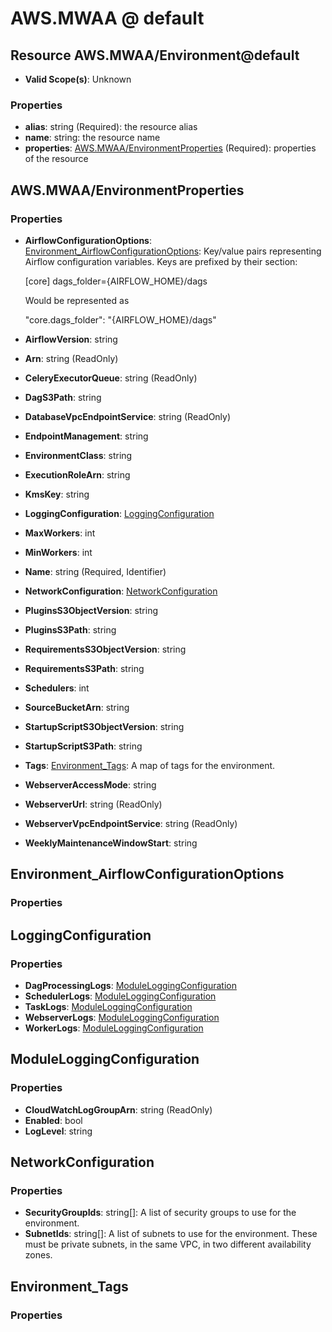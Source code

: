 # AWS.MWAA @ default

## Resource AWS.MWAA/Environment@default
* **Valid Scope(s)**: Unknown
### Properties
* **alias**: string (Required): the resource alias
* **name**: string: the resource name
* **properties**: [AWS.MWAA/EnvironmentProperties](#awsmwaaenvironmentproperties) (Required): properties of the resource

## AWS.MWAA/EnvironmentProperties
### Properties
* **AirflowConfigurationOptions**: [Environment_AirflowConfigurationOptions](#environmentairflowconfigurationoptions): Key/value pairs representing Airflow configuration variables.
    Keys are prefixed by their section:

    [core]
    dags_folder={AIRFLOW_HOME}/dags

    Would be represented as

    "core.dags_folder": "{AIRFLOW_HOME}/dags"
* **AirflowVersion**: string
* **Arn**: string (ReadOnly)
* **CeleryExecutorQueue**: string (ReadOnly)
* **DagS3Path**: string
* **DatabaseVpcEndpointService**: string (ReadOnly)
* **EndpointManagement**: string
* **EnvironmentClass**: string
* **ExecutionRoleArn**: string
* **KmsKey**: string
* **LoggingConfiguration**: [LoggingConfiguration](#loggingconfiguration)
* **MaxWorkers**: int
* **MinWorkers**: int
* **Name**: string (Required, Identifier)
* **NetworkConfiguration**: [NetworkConfiguration](#networkconfiguration)
* **PluginsS3ObjectVersion**: string
* **PluginsS3Path**: string
* **RequirementsS3ObjectVersion**: string
* **RequirementsS3Path**: string
* **Schedulers**: int
* **SourceBucketArn**: string
* **StartupScriptS3ObjectVersion**: string
* **StartupScriptS3Path**: string
* **Tags**: [Environment_Tags](#environmenttags): A map of tags for the environment.
* **WebserverAccessMode**: string
* **WebserverUrl**: string (ReadOnly)
* **WebserverVpcEndpointService**: string (ReadOnly)
* **WeeklyMaintenanceWindowStart**: string

## Environment_AirflowConfigurationOptions
### Properties

## LoggingConfiguration
### Properties
* **DagProcessingLogs**: [ModuleLoggingConfiguration](#moduleloggingconfiguration)
* **SchedulerLogs**: [ModuleLoggingConfiguration](#moduleloggingconfiguration)
* **TaskLogs**: [ModuleLoggingConfiguration](#moduleloggingconfiguration)
* **WebserverLogs**: [ModuleLoggingConfiguration](#moduleloggingconfiguration)
* **WorkerLogs**: [ModuleLoggingConfiguration](#moduleloggingconfiguration)

## ModuleLoggingConfiguration
### Properties
* **CloudWatchLogGroupArn**: string (ReadOnly)
* **Enabled**: bool
* **LogLevel**: string

## NetworkConfiguration
### Properties
* **SecurityGroupIds**: string[]: A list of security groups to use for the environment.
* **SubnetIds**: string[]: A list of subnets to use for the environment. These must be private subnets, in the same VPC, in two different availability zones.

## Environment_Tags
### Properties

